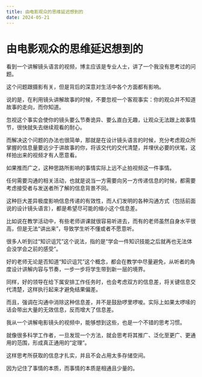 ```yaml
---
title: 由电影观众的思维延迟想到的
date: 2024-05-21
---
```


# 由电影观众的思维延迟想到的

看到一个讲解镜头语言的视频，博主应该是专业人士，讲了一个我没有思考过的问题。

这个问题跟摄影有关，但是背后的深意对生活中各个方面都有影响。

说的是，在利用镜头讲解故事的时候，不要忽视一个客观事实：你的观众并不知道故事的走向，而你知道。

忽视这个事实会使你的镜头要么节奏诡异、要么直白无趣，让观众无法跟上故事情节，很快就失去继续观看的耐心。

而解决这个问题的办法也很简单，那就是在设计镜头语言的时候，充分考虑观众所掌握的信息量要远少于讲故事的你，将该交代的交代清楚，并埋伏必要的伏笔，这样拍出来的视频才有人愿意看。

如果推而广之，这种思路所影响的事情实际上远不止拍视频这一件事情。

任何需要沟通的相关活动，也就是说当一方需要向另一方传递信息的时候，都需要考虑接受者与发送者所了解的信息背景不同。

这种巨大差异极度影响信息传递的有效性，而人们发明的各种沟通方式（包括前面说的设计镜头语言），都是希望尽可能的缩小这个信息差。

比如说在教学活动中，有些老师讲课就很容易听进去，而有的老师虽然自身水平很高，但是无法“讲出来”，导致学生听不懂或者不愿意听。

很多人听到过“知识诅咒”这个说法，指的是“学会一件知识技能之后就再也无法体会没学会之前的感受”。

好的老师无论是否知道“知识诅咒”这个概念，都会在教学中尽量避免，从听者的角度设计讲解内容与节奏，一步一步将学生带到新一层的境界。

同样，好的领导在给下属安排工作任务时，也会考虑双方的信息差，将关键信息交代清楚，这样执行起来才避免结果偏差。

而且，强调在沟通中消除这种信息差，并不是鼓励啰里啰唆。实际上如果太啰嗦的话会带出大量的无效信息，反而增大了信息差。

我从一个讲解电影镜头的视频中，能够想到这些，也是一个不错的思考习惯。

就像很多科学工作者，一旦发现一个方法，就会思考将其推广、泛化至更广、更通用的范围，形成真正通用的“定理”。

这样思考所获取的信息才扎实，并且不会占用太多存储空间。

因为记住了事情的本质，而事情的本质是相通且少量的。